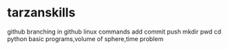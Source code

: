 # tarzanskills
github
branching in github
linux commands
add
commit
push
mkdir
pwd
cd
python basic programs,volume of sphere,time problem
